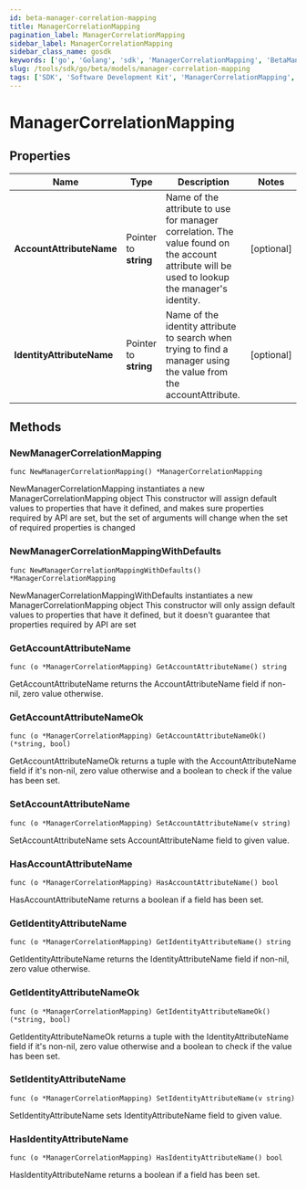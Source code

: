 ```yaml
---
id: beta-manager-correlation-mapping
title: ManagerCorrelationMapping
pagination_label: ManagerCorrelationMapping
sidebar_label: ManagerCorrelationMapping
sidebar_class_name: gosdk
keywords: ['go', 'Golang', 'sdk', 'ManagerCorrelationMapping', 'BetaManagerCorrelationMapping'] 
slug: /tools/sdk/go/beta/models/manager-correlation-mapping
tags: ['SDK', 'Software Development Kit', 'ManagerCorrelationMapping', 'BetaManagerCorrelationMapping']
---
```


# ManagerCorrelationMapping

## Properties

Name | Type | Description | Notes
------------ | ------------- | ------------- | -------------
**AccountAttributeName** | Pointer to **string** | Name of the attribute to use for manager correlation. The value found on the account attribute will be used to lookup the manager&#39;s identity. | [optional] 
**IdentityAttributeName** | Pointer to **string** | Name of the identity attribute to search when trying to find a manager using the value from the accountAttribute. | [optional] 

## Methods

### NewManagerCorrelationMapping

`func NewManagerCorrelationMapping() *ManagerCorrelationMapping`

NewManagerCorrelationMapping instantiates a new ManagerCorrelationMapping object
This constructor will assign default values to properties that have it defined,
and makes sure properties required by API are set, but the set of arguments
will change when the set of required properties is changed

### NewManagerCorrelationMappingWithDefaults

`func NewManagerCorrelationMappingWithDefaults() *ManagerCorrelationMapping`

NewManagerCorrelationMappingWithDefaults instantiates a new ManagerCorrelationMapping object
This constructor will only assign default values to properties that have it defined,
but it doesn't guarantee that properties required by API are set

### GetAccountAttributeName

`func (o *ManagerCorrelationMapping) GetAccountAttributeName() string`

GetAccountAttributeName returns the AccountAttributeName field if non-nil, zero value otherwise.

### GetAccountAttributeNameOk

`func (o *ManagerCorrelationMapping) GetAccountAttributeNameOk() (*string, bool)`

GetAccountAttributeNameOk returns a tuple with the AccountAttributeName field if it's non-nil, zero value otherwise
and a boolean to check if the value has been set.

### SetAccountAttributeName

`func (o *ManagerCorrelationMapping) SetAccountAttributeName(v string)`

SetAccountAttributeName sets AccountAttributeName field to given value.

### HasAccountAttributeName

`func (o *ManagerCorrelationMapping) HasAccountAttributeName() bool`

HasAccountAttributeName returns a boolean if a field has been set.

### GetIdentityAttributeName

`func (o *ManagerCorrelationMapping) GetIdentityAttributeName() string`

GetIdentityAttributeName returns the IdentityAttributeName field if non-nil, zero value otherwise.

### GetIdentityAttributeNameOk

`func (o *ManagerCorrelationMapping) GetIdentityAttributeNameOk() (*string, bool)`

GetIdentityAttributeNameOk returns a tuple with the IdentityAttributeName field if it's non-nil, zero value otherwise
and a boolean to check if the value has been set.

### SetIdentityAttributeName

`func (o *ManagerCorrelationMapping) SetIdentityAttributeName(v string)`

SetIdentityAttributeName sets IdentityAttributeName field to given value.

### HasIdentityAttributeName

`func (o *ManagerCorrelationMapping) HasIdentityAttributeName() bool`

HasIdentityAttributeName returns a boolean if a field has been set.


